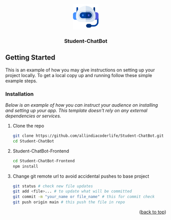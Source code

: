<!-- PROJECT LOGO -->
<br />
<div align="center">
  <!--
  <a href="https://github.com/othneildrew/Best-README-Template">
  </a>
  -->
    <img src="./Student-ChatBot-Frontend/src/assets/images/8943377.png" alt="Logo" width="80" height="80">

  <h3 align="center">Student-ChatBot</h3>
</div>

<!-- GETTING STARTED -->
## Getting Started

This is an example of how you may give instructions on setting up your project locally.
To get a local copy up and running follow these simple example steps.
<!--
### Prerequisites

This is an example of how to list things you need to use the software and how to install them.
* npm
  ```sh
  npm install npm@latest -g
  ```
-->
### Installation

_Below is an example of how you can instruct your audience on installing and setting up your app. This template doesn't rely on any external dependencies or services._

1. Clone the repo
   ```sh
   git clone https://github.com/allindiacoderlife/Student-ChatBot.git
   cd Student-ChatBot
   ```
2. Student-ChatBot-Frontend
   ```sh
   cd Student-ChatBot-Frontend
   npm install
   ```
5. Change git remote url to avoid accidental pushes to base project
   ```sh
   git status # check new file updates
   git add <file>... # to update what will be committed
   git commit -m "your_name or file_name" # this for commit check
   git push origin main # this push the file in repo
   ```

<p align="right">(<a href="#readme-top">back to top</a>)</p>
